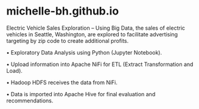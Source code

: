 # michelle-bh.github.io
Electric Vehicle Sales Exploration – Using Big Data, the sales of electric vehicles in Seattle, Washington, are explored to facilitate advertising targeting by zip code to create additional profits.

•	Exploratory Data Analysis using Python (Jupyter Notebook).

•	Upload information into Apache NiFi for ETL (Extract Transformation and Load).

•	Hadoop HDFS receives the data from NiFi.

•	Data is imported into Apache Hive for final evaluation and recommendations.
